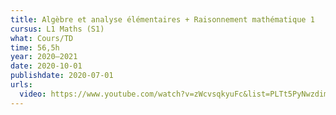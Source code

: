```yaml
---
title: Algèbre et analyse élémentaires + Raisonnement mathématique 1
cursus: L1 Maths (S1)
what: Cours/TD
time: 56,5h
year: 2020–2021
date: 2020-10-01
publishdate: 2020-07-01
urls:
  video: https://www.youtube.com/watch?v=zWcvsqkyuFc&list=PLTt5PyNwzdimZnxXcAy-fiPCsLGPgeQ4F
---
```


